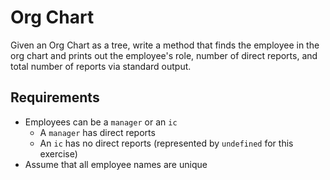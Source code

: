 # Org Chart

Given an Org Chart as a tree, write a method that finds the employee in the org chart and prints out the employee's role, number of direct reports, and total number of reports via standard output.

## Requirements
- Employees can be a `manager` or an `ic`
  - A `manager` has direct reports
  - An `ic` has no direct reports (represented by `undefined` for this exercise)
- Assume that all employee names are unique
